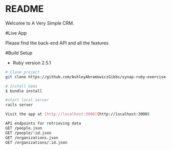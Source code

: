 # README

Welcome to A Very Simple CRM.

#Live App

Please find the back-end API and all the features 

#Build Setup

* Ruby version 2.5.1

``` bash
# Clone project
git clone https://github.com/AshleyAbramowiczGibbs/synap-ruby-exercise.git

# Install Gems
$ bundle install

#start local server
rails server

Visit the app at [http://localhost:3000](http://localhost:3000)

API endpoints for retrieving data 
GET /people.json
GET /people/:id.json
GET /organizations.json
GET /organizations/:id.json
```